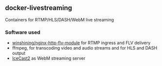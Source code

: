 ## docker-livestreaming

Containers for RTMP/HLS/DASH/WebM live streaming

### Software used

- [winshining/nginx-http-flv-module](https://github.com/winshining/nginx-http-flv-module) for RTMP ingress and FLV delivery
- ffmpeg, for transcoding video and audio streams and for HLS and DASH output
- [IceCast2](https://icecast.org/) as WebM streaming server
